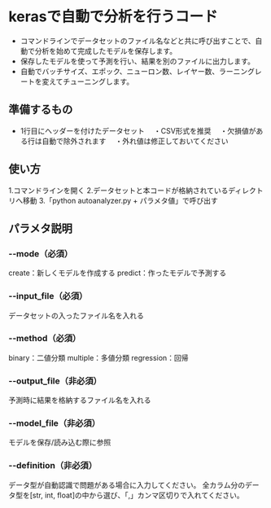 # kerasで自動で分析を行うコード
- コマンドラインでデータセットのファイル名などと共に呼び出すことで、自動で分析を始めて完成したモデルを保存します。
- 保存したモデルを使って予測を行い、結果を別のファイルに出力します。
- 自動でバッチサイズ、エポック、ニューロン数、レイヤー数、ラーニングレートを変えてチューニングします。

## 準備するもの
- 1行目にヘッダーを付けたデータセット
　・CSV形式を推奨
　・欠損値がある行は自動で除外されます
　・外れ値は修正しておいてください

## 使い方
1.コマンドラインを開く
2.データセットと本コードが格納されているディレクトリへ移動
3.「python autoanalyzer.py + パラメタ値」で呼び出す

## パラメタ説明
### --mode（必須）
create：新しくモデルを作成する
predict：作ったモデルで予測する

### --input_file（必須）
データセットの入ったファイル名を入れる

### --method（必須）
binary：二値分類
multiple：多値分類
regression：回帰

### --output_file（非必須）
予測時に結果を格納するファイル名を入れる

### --model_file（非必須）
モデルを保存/読み込む際に参照

### --definition（非必須）
データ型が自動認識で問題がある場合に入力してください。
全カラム分のデータ型を[str, int, float]の中から選び、「,」カンマ区切りで入れてください。
